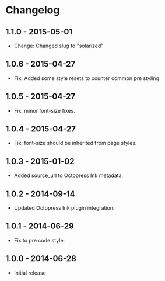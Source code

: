 # Changelog

## 1.1.0 - 2015-05-01
- Change: Changed slug to "solarized"

## 1.0.6 - 2015-04-27
- Fix: Added some style resets to counter common pre styling

## 1.0.5 - 2015-04-27
- Fix: minor font-size fixes.

## 1.0.4 - 2015-04-27
- Fix: font-size should be inherited from page styles.

## 1.0.3 - 2015-01-02
- Added source_url to Octopress Ink metadata.

## 1.0.2 - 2014-09-14
- Updated Octopress Ink plugin integration.

## 1.0.1 - 2014-06-29
- Fix to pre code style.

## 1.0.0 - 2014-06-28
- Initial release
